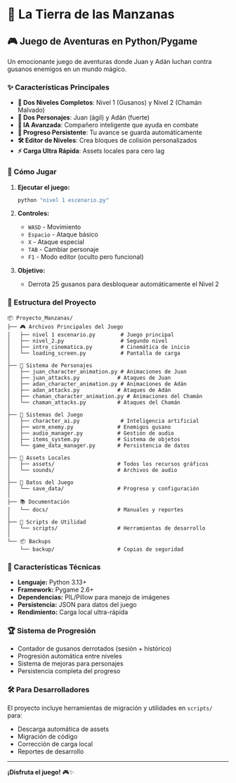 # 🍎 La Tierra de las Manzanas

## 🎮 Juego de Aventuras en Python/Pygame

Un emocionante juego de aventuras donde Juan y Adán luchan contra gusanos enemigos en un mundo mágico.

### ✨ Características Principales

- **🎯 Dos Niveles Completos**: Nivel 1 (Gusanos) y Nivel 2 (Chamán Malvado)
- **👥 Dos Personajes**: Juan (ágil) y Adán (fuerte)
- **🤖 IA Avanzada**: Compañero inteligente que ayuda en combate
- **💾 Progreso Persistente**: Tu avance se guarda automáticamente
- **🛠️ Editor de Niveles**: Crea bloques de colisión personalizados
- **⚡ Carga Ultra Rápida**: Assets locales para cero lag

### 🚀 Cómo Jugar

1. **Ejecutar el juego:**
   ```bash
   python "nivel 1 escenario.py"
   ```

2. **Controles:**
   - `WASD` - Movimiento
   - `Espacio` - Ataque básico
   - `X` - Ataque especial
   - `TAB` - Cambiar personaje
   - `F1` - Modo editor (oculto pero funcional)

3. **Objetivo:**
   - Derrota 25 gusanos para desbloquear automáticamente el Nivel 2

### 📁 Estructura del Proyecto

```
📦 Proyecto_Manzanas/
├── 🎮 Archivos Principales del Juego
│   ├── nivel 1 escenario.py        # Juego principal
│   ├── nivel_2.py                  # Segundo nivel
│   ├── intro_cinematica.py         # Cinemática de inicio
│   └── loading_screen.py           # Pantalla de carga
│
├── 👥 Sistema de Personajes
│   ├── juan_character_animation.py # Animaciones de Juan
│   ├── juan_attacks.py            # Ataques de Juan
│   ├── adan_character_animation.py # Animaciones de Adán
│   ├── adan_attacks.py            # Ataques de Adán
│   ├── chaman_character_animation.py # Animaciones del Chamán
│   └── chaman_attacks.py          # Ataques del Chamán
│
├── 🤖 Sistemas del Juego
│   ├── character_ai.py             # Inteligencia artificial
│   ├── worm_enemy.py              # Enemigos gusano
│   ├── audio_manager.py           # Gestión de audio
│   ├── items_system.py            # Sistema de objetos
│   └── game_data_manager.py       # Persistencia de datos
│
├── 🎨 Assets Locales
│   ├── assets/                    # Todos los recursos gráficos
│   └── sounds/                    # Archivos de audio
│
├── 💾 Datos del Juego
│   └── save_data/                 # Progreso y configuración
│
├── 📚 Documentación
│   └── docs/                      # Manuales y reportes
│
├── 🔧 Scripts de Utilidad
│   └── scripts/                   # Herramientas de desarrollo
│
└── 📦 Backups
    └── backup/                    # Copias de seguridad
```

### 🎯 Características Técnicas

- **Lenguaje:** Python 3.13+
- **Framework:** Pygame 2.6+
- **Dependencias:** PIL/Pillow para manejo de imágenes
- **Persistencia:** JSON para datos del juego
- **Rendimiento:** Carga local ultra-rápida

### 🏆 Sistema de Progresión

- Contador de gusanos derrotados (sesión + histórico)
- Progresión automática entre niveles
- Sistema de mejoras para personajes
- Persistencia completa del progreso

### 🛠️ Para Desarrolladores

El proyecto incluye herramientas de migración y utilidades en `scripts/` para:
- Descarga automática de assets
- Migración de código
- Corrección de carga local
- Reportes de desarrollo

---

**¡Disfruta el juego!** 🎮✨
